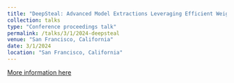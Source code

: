 ```yaml
---
title: "DeepSteal: Advanced Model Extractions Leveraging Efficient Weight Stealing in Memories"
collection: talks
type: "Conference proceedings talk"
permalink: /talks/3/1/2024-deepsteal
venue: "San Francisco, California"
date: 3/1/2024
location: "San Francisco, California"
---
```


[More information here](https://www.youtube.com/watch?v=9LcD-O8mRNM&t=284s&pp=ygUJZGVlcHN0ZWFs)
